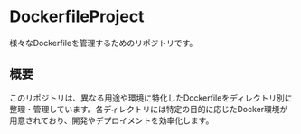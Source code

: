 # DockerfileProject

様々なDockerfileを管理するためのリポジトリです。

## 概要

このリポジトリは、異なる用途や環境に特化したDockerfileをディレクトリ別に整理・管理しています。各ディレクトリには特定の目的に応じたDocker環境が用意されており、開発やデプロイメントを効率化します。